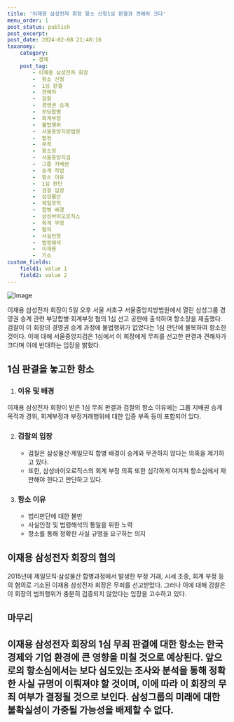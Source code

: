 ```yaml
---
title: '이재용 삼성전자 회장 항소 신청1심 판결과 견해차 크다'
menu_order: 1
post_status: publish
post_excerpt: 
post_date: 2024-02-08 21:48:16
taxonomy:
    category:
        - 경제
    post_tag:
        - 이재용 삼성전자 회장
        -  항소 신청
        -  1심 판결
        -  견해차
        -  검찰
        -  경영권 승계
        -  부당합병
        -  회계부정
        -  불법행위
        -  서울중앙지방법원
        -  법정
        -  무죄
        -  항소장
        -  서울중앙지검
        -  그룹 지배권
        -  승계 작업
        -  항소 이유
        -  1심 판단
        -  검찰 입장
        -  삼성물산
        -  제일모직
        -  합병 배경
        -  삼성바이오로직스
        -  회계 부정
        -  혐의
        -  사실인정
        -  법령해석
        -  이재용
        -  기소
custom_fields:
    field1: value 1
    field2: value 2
---
```


![Image](https://imgnews.pstatic.net/image/243/2024/02/08/0000056194_001_20240208173401342.jpg?type=w647)

이재용 삼성전자 회장이 5일 오후 서울 서초구 서울중앙지방법원에서 열린 삼성그룹 경영권 승계 관련 부당합병·회계부정 혐의 1심 선고 공판에 출석하여 항소장을 제출했다. 검찰이 이 회장의 경영권 승계 과정에 불법행위가 없었다는 1심 판단에 불복하여 항소한 것이다. 이에 대해 서울중앙지검은 1심에서 이 회장에게 무죄를 선고한 판결과 견해차가 크다며 이에 반대하는 입장을 밝혔다.
## 1심 판결을 놓고한 항소
1. ### 이유 및 배경
이재용 삼성전자 회장이 받은 1심 무죄 판결과 검찰의 항소 이유에는 그룹 지배권 승계 목적과 경위, 회계부정과 부정거래행위에 대한 입증 부족 등이 포함되어 있다.
  
2. ### 검찰의 입장
   - 검찰은 삼성물산·제일모직 합병 배경이 승계와 무관하지 않다는 의혹을 제기하고 있다.
   - 또한, 삼성바이오로직스의 회계 부정 의혹 또한 심각하게 여겨져 항소심에서 재판해야 한다고 판단하고 있다.
3. ### 항소 이유
   - 법리판단에 대한 불만
   - 사실인정 및 법령해석의 통일을 위한 노력
   - 항소를 통해 정확한 사실 규명을 요구하는 의지
   
## 이재용 삼성전자 회장의 혐의
2015년에 제일모직·삼성물산 합병과정에서 발생한 부정 거래, 시세 조종, 회계 부정 등의 혐의로 기소된 이재용 삼성전자 회장은 무죄를 선고받았다. 그러나 이에 대해 검찰은 이 회장의 범죄행위가 충분히 검증되지 않았다는 입장을 고수하고 있다.
## 마무리
이재용 삼성전자 회장의 1심 무죄 판결에 대한 항소는 한국 경제와 기업 환경에 큰 영향을 미칠 것으로 예상된다. 앞으로의 항소심에서는 보다 심도있는 조사와 분석을 통해 정확한 사실 규명이 이뤄져야 할 것이며, 이에 따라 이 회장의 무죄 여부가 결정될 것으로 보인다. 삼성그룹의 미래에 대한 불확실성이 가중될 가능성을 배제할 수 없다.
---

